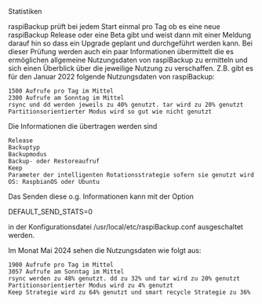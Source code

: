 Statistiken

 raspiBackup prüft bei jedem Start einmal pro Tag ob es eine neue raspiBackup
 Release oder eine Beta gibt und weist dann mit einer Meldung darauf hin so
 dass ein Upgrade geplant und durchgeführt werden kann. Bei dieser Prüfung
 werden auch ein paar Informationen übermittelt die es ermöglichen allgemeine
 Nutzungsdaten von raspiBackup zu ermitteln und sich einen Überblick über die
 jeweilige Nutzung zu verschaffen. Z.B. gibt es für den Januar 2022 folgende
 Nutzungsdaten von raspiBackup:

    1500 Aufrufe pro Tag im Mittel
    2300 Aufrufe am Sonntag im Mittel
    rsync und dd werden jeweils zu 40% genutzt. tar wird zu 20% genutzt
    Partitionsorientierter Modus wird so gut wie nicht genutzt


Die Informationen die übertragen werden sind


    Release
    Backuptyp
    Backupmodus
    Backup- oder Restoreaufruf
    Keep
    Parameter der intelligenten Rotationsstrategie sofern sie genutzt wird
    OS: RaspbianOS oder Ubuntu


Das Senden diese o.g. Informationen kann mit der Option

DEFAULT_SEND_STATS=0

in der Konfigurationsdatei /usr/local/etc/raspiBackup.conf ausgeschaltet werden.



Im Monat Mai 2024 sehen die Nutzungsdaten wie folgt aus:

    1900 Aufrufe pro Tag im Mittel
    3057 Aufrufe am Sonntag im Mittel
    rsync werden zu 48% genutzt. dd zu 32% und tar wird zu 20% genutzt
    Partitionsorientierter Modus wird zu 4% genutzt
    Keep Strategie wird zu 64% genutzt und smart recycle Strategie zu 36%
